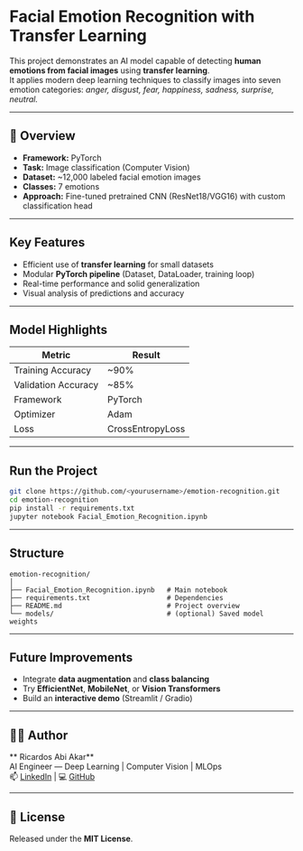 #  Facial Emotion Recognition with Transfer Learning

This project demonstrates an AI model capable of detecting **human emotions from facial images** using **transfer learning**.  
It applies modern deep learning techniques to classify images into seven emotion categories: *anger, disgust, fear, happiness, sadness, surprise, neutral.*

---

## 🚀 Overview
- **Framework:** PyTorch
- **Task:** Image classification (Computer Vision)
- **Dataset:** ~12,000 labeled facial emotion images
- **Classes:** 7 emotions
- **Approach:** Fine-tuned pretrained CNN (ResNet18/VGG16) with custom classification head

---

##  Key Features
- Efficient use of **transfer learning** for small datasets  
- Modular **PyTorch pipeline** (Dataset, DataLoader, training loop)  
- Real-time performance and solid generalization  
- Visual analysis of predictions and accuracy

---

##  Model Highlights
| Metric | Result |
|---------|--------|
| Training Accuracy | ~90% |
| Validation Accuracy | ~85% |
| Framework | PyTorch |
| Optimizer | Adam |
| Loss | CrossEntropyLoss |

---

##  Run the Project

```bash
git clone https://github.com/<yourusername>/emotion-recognition.git
cd emotion-recognition
pip install -r requirements.txt
jupyter notebook Facial_Emotion_Recognition.ipynb
```

---

##  Structure

```
emotion-recognition/
│
├── Facial_Emotion_Recognition.ipynb   # Main notebook
├── requirements.txt                   # Dependencies
├── README.md                          # Project overview
└── models/                            # (optional) Saved model weights
```

---

##  Future Improvements
- Integrate **data augmentation** and **class balancing**
- Try **EfficientNet**, **MobileNet**, or **Vision Transformers**
- Build an **interactive demo** (Streamlit / Gradio)

---

## 👨‍💻 Author
** Ricardos Abi Akar**  
AI Engineer — Deep Learning | Computer Vision | MLOps  
📫 [LinkedIn](https://www.linkedin.com/in/ethanlopin) | 💻 [GitHub](https://github.com/elopin)

---

## 🪪 License
Released under the **MIT License**.
